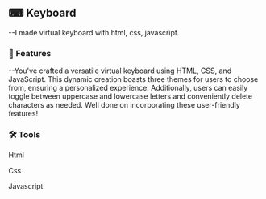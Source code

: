 <h2>⌨ Keyboard</h2>
<p>--I made virtual keyboard with html, css, javascript.<p>
<h3>🔑 Features</h3>
<p>--You've crafted a versatile virtual keyboard using HTML, CSS, and JavaScript. This dynamic creation boasts three themes for users to choose from, ensuring a personalized experience. Additionally, users can easily toggle between uppercase and lowercase letters and conveniently delete characters as needed. Well done on incorporating these user-friendly features!</p>

<h3>🛠 Tools</h3>
<p>Html</p>
<p>Css</p>
<p>Javascript</p>
